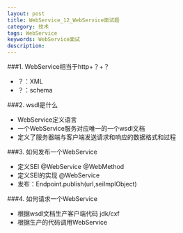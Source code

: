 ```yaml
---
layout: post
title: WebService_12_WebService面试题
category: 技术
tags: WebService
keywords: WebService面试
description: 
---
```

###1. WebService相当于http+？+？
* ？：XML
* ？：schema
 
###2. wsdl是什么
* WebService定义语言
* 一个WebService服务对应唯一的一个wsdl文档
* 定义了服务器端与客户端发送请求和响应的数据格式和过程

###3. 如何发布一个WebService
* 定义SEI @WebService @WebMethod
* 定义SEI的实现 @WebService
* 发布：Endpoint.publish(url,seiImplObject)

###4. 如何请求一个WebService
* 根据wsdl文档生产客户端代码  jdk/cxf
* 根据生产的代码调用WebService




